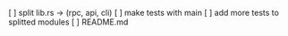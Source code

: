 
[ ] split lib.rs -> (rpc, api, cli)
[ ] make tests with main
[ ] add more tests to splitted modules
[ ] README.md

